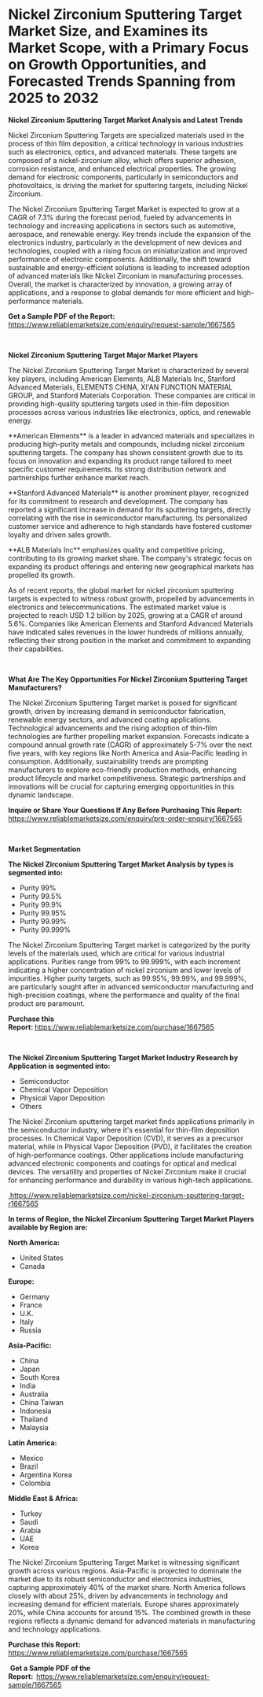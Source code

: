 <p><h1>Nickel Zirconium Sputtering Target Market Size, and Examines its Market Scope, with a Primary Focus on Growth Opportunities, and Forecasted Trends Spanning from 2025 to 2032</h1></p><p><strong>Nickel Zirconium Sputtering Target Market Analysis and Latest Trends</strong></p>
<p><p>Nickel Zirconium Sputtering Targets are specialized materials used in the process of thin film deposition, a critical technology in various industries such as electronics, optics, and advanced materials. These targets are composed of a nickel-zirconium alloy, which offers superior adhesion, corrosion resistance, and enhanced electrical properties. The growing demand for electronic components, particularly in semiconductors and photovoltaics, is driving the market for sputtering targets, including Nickel Zirconium.</p><p>The Nickel Zirconium Sputtering Target Market is expected to grow at a CAGR of 7.3% during the forecast period, fueled by advancements in technology and increasing applications in sectors such as automotive, aerospace, and renewable energy. Key trends include the expansion of the electronics industry, particularly in the development of new devices and technologies, coupled with a rising focus on miniaturization and improved performance of electronic components. Additionally, the shift toward sustainable and energy-efficient solutions is leading to increased adoption of advanced materials like Nickel Zirconium in manufacturing processes. Overall, the market is characterized by innovation, a growing array of applications, and a response to global demands for more efficient and high-performance materials.</p></p>
<p><strong>Get a Sample PDF of the Report:&nbsp;</strong> <a href="https://www.reliablemarketsize.com/enquiry/request-sample/1667565?utm_campaign=3358&utm_medium=2&utm_source=Github&utm_content=ia&utm_term=18042025&utm_id=nickel-zirconium-sputtering-target">https://www.reliablemarketsize.com/enquiry/request-sample/1667565</a></p>
<p>&nbsp;</p>
<p><strong>Nickel Zirconium Sputtering Target Major Market Players</strong></p>
<p><p>The Nickel Zirconium Sputtering Target Market is characterized by several key players, including American Elements, ALB Materials Inc, Stanford Advanced Materials, ELEMENTS CHINA, XI'AN FUNCTION MATERIAL GROUP, and Stanford Materials Corporation. These companies are critical in providing high-quality sputtering targets used in thin-film deposition processes across various industries like electronics, optics, and renewable energy.</p><p>**American Elements** is a leader in advanced materials and specializes in producing high-purity metals and compounds, including nickel zirconium sputtering targets. The company has shown consistent growth due to its focus on innovation and expanding its product range tailored to meet specific customer requirements. Its strong distribution network and partnerships further enhance market reach.</p><p>**Stanford Advanced Materials** is another prominent player, recognized for its commitment to research and development. The company has reported a significant increase in demand for its sputtering targets, directly correlating with the rise in semiconductor manufacturing. Its personalized customer service and adherence to high standards have fostered customer loyalty and driven sales growth.</p><p>**ALB Materials Inc** emphasizes quality and competitive pricing, contributing to its growing market share. The company's strategic focus on expanding its product offerings and entering new geographical markets has propelled its growth.</p><p>As of recent reports, the global market for nickel zirconium sputtering targets is expected to witness robust growth, propelled by advancements in electronics and telecommunications. The estimated market value is projected to reach USD 1.2 billion by 2025, growing at a CAGR of around 5.6%. Companies like American Elements and Stanford Advanced Materials have indicated sales revenues in the lower hundreds of millions annually, reflecting their strong position in the market and commitment to expanding their capabilities.</p></p>
<p>&nbsp;</p>
<p><strong>What Are The Key Opportunities For Nickel Zirconium Sputtering Target Manufacturers?</strong></p>
<p><p>The Nickel Zirconium Sputtering Target market is poised for significant growth, driven by increasing demand in semiconductor fabrication, renewable energy sectors, and advanced coating applications. Technological advancements and the rising adoption of thin-film technologies are further propelling market expansion. Forecasts indicate a compound annual growth rate (CAGR) of approximately 5-7% over the next five years, with key regions like North America and Asia-Pacific leading in consumption. Additionally, sustainability trends are prompting manufacturers to explore eco-friendly production methods, enhancing product lifecycle and market competitiveness. Strategic partnerships and innovations will be crucial for capturing emerging opportunities in this dynamic landscape.</p></p>
<p><strong>Inquire or Share Your Questions If Any Before Purchasing This Report:</strong> <a href="https://www.reliablemarketsize.com/enquiry/pre-order-enquiry/1667565?utm_campaign=3358&utm_medium=2&utm_source=Github&utm_content=ia&utm_term=18042025&utm_id=nickel-zirconium-sputtering-target">https://www.reliablemarketsize.com/enquiry/pre-order-enquiry/1667565</a></p>
<p>&nbsp;</p>
<p><strong>Market Segmentation</strong></p>
<p><strong>The Nickel Zirconium Sputtering Target Market Analysis by types is segmented into:</strong></p>
<p><ul><li>Purity 99%</li><li>Purity 99.5%</li><li>Purity 99.9%</li><li>Purity 99.95%</li><li>Purity 99.99%</li><li>Purity 99.999%</li></ul></p>
<p><p>The Nickel Zirconium Sputtering Target market is categorized by the purity levels of the materials used, which are critical for various industrial applications. Purities range from 99% to 99.999%, with each increment indicating a higher concentration of nickel zirconium and lower levels of impurities. Higher purity targets, such as 99.95%, 99.99%, and 99.999%, are particularly sought after in advanced semiconductor manufacturing and high-precision coatings, where the performance and quality of the final product are paramount.</p></p>
<p><strong>Purchase this Report:&nbsp;</strong><a href="https://www.reliablemarketsize.com/purchase/1667565?utm_campaign=3358&utm_medium=2&utm_source=Github&utm_content=ia&utm_term=18042025&utm_id=nickel-zirconium-sputtering-target">https://www.reliablemarketsize.com/purchase/1667565</a></p>
<p>&nbsp;</p>
<p><strong>The Nickel Zirconium Sputtering Target Market Industry Research by Application is segmented into:</strong></p>
<p><ul><li>Semiconductor</li><li>Chemical Vapor Deposition</li><li>Physical Vapor Deposition</li><li>Others</li></ul></p>
<p><p>The Nickel Zirconium sputtering target market finds applications primarily in the semiconductor industry, where it's essential for thin-film deposition processes. In Chemical Vapor Deposition (CVD), it serves as a precursor material, while in Physical Vapor Deposition (PVD), it facilitates the creation of high-performance coatings. Other applications include manufacturing advanced electronic components and coatings for optical and medical devices. The versatility and properties of Nickel Zirconium make it crucial for enhancing performance and durability in various high-tech applications.</p></p>
<p><a href="https://www.reliablemarketsize.com/nickel-zirconium-sputtering-target-r1667565?utm_campaign=3358&utm_medium=2&utm_source=Github&utm_content=ia&utm_term=18042025&utm_id=nickel-zirconium-sputtering-target">&nbsp;https://www.reliablemarketsize.com/nickel-zirconium-sputtering-target-r1667565</a></p>
<p><strong>In terms of Region, the Nickel Zirconium Sputtering Target Market Players available by Region are:</strong></p>
<p>
    <p> <strong> North America: </strong>
        <ul>
            <li>United States</li>
            <li>Canada</li>
        </ul>
        </p> 
    <p> <strong> Europe: </strong>
        <ul>
            <li>Germany</li>
            <li>France</li>
            <li>U.K.</li>
            <li>Italy</li>
            <li>Russia</li>
        </ul>
        </p> 
    <p> <strong> Asia-Pacific: </strong>
        <ul>
            <li>China</li>
            <li>Japan</li>
            <li>South Korea</li>
            <li>India</li>
            <li>Australia</li>
            <li>China Taiwan</li>
            <li>Indonesia</li>
            <li>Thailand</li>
            <li>Malaysia</li>
        </ul>
        </p> 
    <p> <strong> Latin America: </strong>
        <ul>
            <li>Mexico</li>
            <li>Brazil</li>
            <li>Argentina Korea</li>
            <li>Colombia</li>
        </ul>
        </p> 
    <p> <strong> Middle East & Africa: </strong>
        <ul>
            <li>Turkey</li>
            <li>Saudi</li>
            <li>Arabia</li>
            <li>UAE</li>
            <li>Korea</li>
        </ul>
    </p>
    </p>
<p><p>The Nickel Zirconium Sputtering Target Market is witnessing significant growth across various regions. Asia-Pacific is projected to dominate the market due to its robust semiconductor and electronics industries, capturing approximately 40% of the market share. North America follows closely with about 25%, driven by advancements in technology and increasing demand for efficient materials. Europe shares approximately 20%, while China accounts for around 15%. The combined growth in these regions reflects a dynamic demand for advanced materials in manufacturing and technology applications.</p></p>
<p><strong>Purchase this Report: </strong><a href="https://www.reliablemarketsize.com/purchase/1667565?utm_campaign=3358&utm_medium=2&utm_source=Github&utm_content=ia&utm_term=18042025&utm_id=nickel-zirconium-sputtering-target">https://www.reliablemarketsize.com/purchase/1667565</a></p>
<p>&nbsp;<strong>Get a Sample PDF of the Report:&nbsp;&nbsp;</strong><a href="https://www.reliablemarketsize.com/enquiry/request-sample/1667565?utm_campaign=3358&utm_medium=2&utm_source=Github&utm_content=ia&utm_term=18042025&utm_id=nickel-zirconium-sputtering-target">https://www.reliablemarketsize.com/enquiry/request-sample/1667565</a></p>
<p><strong></strong></p>
<p><p></p><p></p><p></p></p>